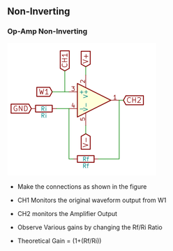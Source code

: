 Non-Inverting
---

### Op-Amp Non-Inverting


![](images/schematics/Non-Inverting.svg)

* Make the connections as shown in the figure
* CH1 Monitors the original waveform output from W1
* CH2 monitors the Amplifier Output

* Observe Various gains by changing the Rf/Ri Ratio

* Theoretical Gain = (1+(Rf/Ri))